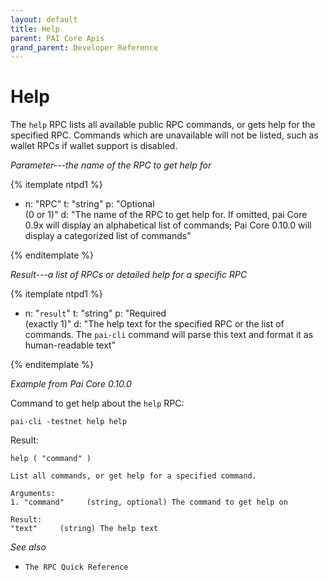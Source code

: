 ```yaml
---
layout: default
title: Help
parent: PAI Core Apis
grand_parent: Developer Reference
---
```


Help
========================

The `help` RPC lists all available public RPC commands, or gets help for the specified RPC. Commands which are unavailable will not be listed, such as wallet RPCs if wallet support is disabled.

*Parameter---the name of the RPC to get help for*

{% itemplate ntpd1 %}
- n: "RPC"
  t: "string"
  p: "Optional<br>(0 or 1)"
  d: "The name of the RPC to get help for.  If omitted, pai Core 0.9x will display an alphabetical list of commands; Pai Core 0.10.0 will display a categorized list of commands"

{% enditemplate %}

*Result---a list of RPCs or detailed help for a specific RPC*

{% itemplate ntpd1 %}
- n: "`result`"
  t: "string"
  p: "Required<br>(exactly 1)"
  d: "The help text for the specified RPC or the list of commands.  The `pai-cli` command will parse this text and format it as human-readable text"

{% enditemplate %}

*Example from Pai Core 0.10.0*

Command to get help about the `help` RPC:

```
pai-cli -testnet help help
```

Result:

```
help ( "command" )

List all commands, or get help for a specified command.

Arguments:
1. "command"     (string, optional) The command to get help on

Result:
"text"     (string) The help text

```

*See also*

* `The RPC Quick Reference`
